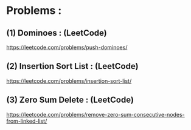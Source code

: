 # Problems : 

## (1) Dominoes : (LeetCode)

https://leetcode.com/problems/push-dominoes/

## (2) Insertion Sort List : (LeetCode)

https://leetcode.com/problems/insertion-sort-list/

## (3) Zero Sum Delete : (LeetCode)

https://leetcode.com/problems/remove-zero-sum-consecutive-nodes-from-linked-list/